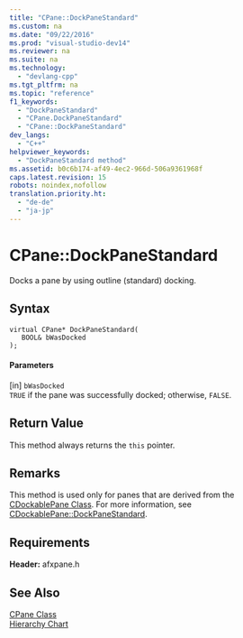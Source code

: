 ```yaml
---
title: "CPane::DockPaneStandard"
ms.custom: na
ms.date: "09/22/2016"
ms.prod: "visual-studio-dev14"
ms.reviewer: na
ms.suite: na
ms.technology: 
  - "devlang-cpp"
ms.tgt_pltfrm: na
ms.topic: "reference"
f1_keywords: 
  - "DockPaneStandard"
  - "CPane.DockPaneStandard"
  - "CPane::DockPaneStandard"
dev_langs: 
  - "C++"
helpviewer_keywords: 
  - "DockPaneStandard method"
ms.assetid: b0c6b174-af49-4ec2-966d-506a9361968f
caps.latest.revision: 15
robots: noindex,nofollow
translation.priority.ht: 
  - "de-de"
  - "ja-jp"
---
```

# CPane::DockPaneStandard
Docks a pane by using outline (standard) docking.  
  
## Syntax  
  
```  
virtual CPane* DockPaneStandard(  
   BOOL& bWasDocked  
);  
```  
  
#### Parameters  
 [in] `bWasDocked`  
 `TRUE` if the pane was successfully docked; otherwise, `FALSE`.  
  
## Return Value  
 This method always returns the `this` pointer.  
  
## Remarks  
 This method is used only for panes that are derived from the [CDockablePane Class](../vs140/cdockablepane-class.md). For more information, see [CDockablePane::DockPaneStandard](../vs140/cdockablepane--dockpanestandard.md).  
  
## Requirements  
 **Header:** afxpane.h  
  
## See Also  
 [CPane Class](../vs140/cpane-class.md)   
 [Hierarchy Chart](../vs140/hierarchy-chart.md)
